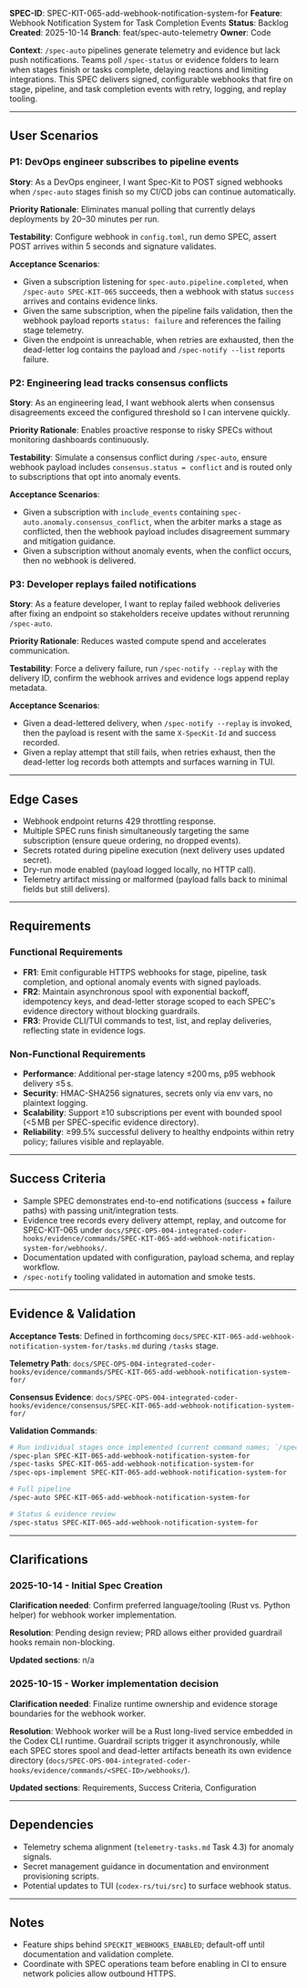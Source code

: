 **SPEC-ID**: SPEC-KIT-065-add-webhook-notification-system-for
**Feature**: Webhook Notification System for Task Completion Events
**Status**: Backlog
**Created**: 2025-10-14
**Branch**: feat/spec-auto-telemetry
**Owner**: Code

**Context**: `/spec-auto` pipelines generate telemetry and evidence but lack push notifications. Teams poll `/spec-status` or evidence folders to learn when stages finish or tasks complete, delaying reactions and limiting integrations. This SPEC delivers signed, configurable webhooks that fire on stage, pipeline, and task completion events with retry, logging, and replay tooling.

---

## User Scenarios

### P1: DevOps engineer subscribes to pipeline events

**Story**: As a DevOps engineer, I want Spec-Kit to POST signed webhooks when `/spec-auto` stages finish so my CI/CD jobs can continue automatically.

**Priority Rationale**: Eliminates manual polling that currently delays deployments by 20–30 minutes per run.

**Testability**: Configure webhook in `config.toml`, run demo SPEC, assert POST arrives within 5 seconds and signature validates.

**Acceptance Scenarios**:
- Given a subscription listening for `spec-auto.pipeline.completed`, when `/spec-auto SPEC-KIT-065` succeeds, then a webhook with status `success` arrives and contains evidence links.
- Given the same subscription, when the pipeline fails validation, then the webhook payload reports `status: failure` and references the failing stage telemetry.
- Given the endpoint is unreachable, when retries are exhausted, then the dead-letter log contains the payload and `/spec-notify --list` reports failure.

### P2: Engineering lead tracks consensus conflicts

**Story**: As an engineering lead, I want webhook alerts when consensus disagreements exceed the configured threshold so I can intervene quickly.

**Priority Rationale**: Enables proactive response to risky SPECs without monitoring dashboards continuously.

**Testability**: Simulate a consensus conflict during `/spec-auto`, ensure webhook payload includes `consensus.status = conflict` and is routed only to subscriptions that opt into anomaly events.

**Acceptance Scenarios**:
- Given a subscription with `include_events` containing `spec-auto.anomaly.consensus_conflict`, when the arbiter marks a stage as conflicted, then the webhook payload includes disagreement summary and mitigation guidance.
- Given a subscription without anomaly events, when the conflict occurs, then no webhook is delivered.

### P3: Developer replays failed notifications

**Story**: As a feature developer, I want to replay failed webhook deliveries after fixing an endpoint so stakeholders receive updates without rerunning `/spec-auto`.

**Priority Rationale**: Reduces wasted compute spend and accelerates communication.

**Testability**: Force a delivery failure, run `/spec-notify --replay` with the delivery ID, confirm the webhook arrives and evidence logs append replay metadata.

**Acceptance Scenarios**:
- Given a dead-lettered delivery, when `/spec-notify --replay` is invoked, then the payload is resent with the same `X-SpecKit-Id` and success recorded.
- Given a replay attempt that still fails, when retries exhaust, then the dead-letter log records both attempts and surfaces warning in TUI.

---

## Edge Cases

- Webhook endpoint returns 429 throttling response.
- Multiple SPEC runs finish simultaneously targeting the same subscription (ensure queue ordering, no dropped events).
- Secrets rotated during pipeline execution (next delivery uses updated secret).
- Dry-run mode enabled (payload logged locally, no HTTP call).
- Telemetry artifact missing or malformed (payload falls back to minimal fields but still delivers).

---

## Requirements

### Functional Requirements

- **FR1**: Emit configurable HTTPS webhooks for stage, pipeline, task completion, and optional anomaly events with signed payloads.
- **FR2**: Maintain asynchronous spool with exponential backoff, idempotency keys, and dead-letter storage scoped to each SPEC's evidence directory without blocking guardrails.
- **FR3**: Provide CLI/TUI commands to test, list, and replay deliveries, reflecting state in evidence logs.

### Non-Functional Requirements

- **Performance**: Additional per-stage latency ≤200 ms, p95 webhook delivery ≤5 s.
- **Security**: HMAC-SHA256 signatures, secrets only via env vars, no plaintext logging.
- **Scalability**: Support ≥10 subscriptions per event with bounded spool (<5 MB per SPEC-specific evidence directory).
- **Reliability**: ≥99.5% successful delivery to healthy endpoints within retry policy; failures visible and replayable.

---

## Success Criteria

- Sample SPEC demonstrates end-to-end notifications (success + failure paths) with passing unit/integration tests.
- Evidence tree records every delivery attempt, replay, and outcome for SPEC-KIT-065 under `docs/SPEC-OPS-004-integrated-coder-hooks/evidence/commands/SPEC-KIT-065-add-webhook-notification-system-for/webhooks/`.
- Documentation updated with configuration, payload schema, and replay workflow.
- `/spec-notify` tooling validated in automation and smoke tests.

---

## Evidence & Validation

**Acceptance Tests**: Defined in forthcoming `docs/SPEC-KIT-065-add-webhook-notification-system-for/tasks.md` during `/tasks` stage.

**Telemetry Path**: `docs/SPEC-OPS-004-integrated-coder-hooks/evidence/commands/SPEC-KIT-065-add-webhook-notification-system-for/`

**Consensus Evidence**: `docs/SPEC-OPS-004-integrated-coder-hooks/evidence/consensus/SPEC-KIT-065-add-webhook-notification-system-for/`

**Validation Commands**:
```bash
# Run individual stages once implemented (current command names; `/speckit.*` will replace them post-migration)
/spec-plan SPEC-KIT-065-add-webhook-notification-system-for
/spec-tasks SPEC-KIT-065-add-webhook-notification-system-for
/spec-ops-implement SPEC-KIT-065-add-webhook-notification-system-for

# Full pipeline
/spec-auto SPEC-KIT-065-add-webhook-notification-system-for

# Status & evidence review
/spec-status SPEC-KIT-065-add-webhook-notification-system-for
```

---

## Clarifications

### 2025-10-14 - Initial Spec Creation

**Clarification needed**: Confirm preferred language/tooling (Rust vs. Python helper) for webhook worker implementation.

**Resolution**: Pending design review; PRD allows either provided guardrail hooks remain non-blocking.

**Updated sections**: n/a

### 2025-10-15 - Worker implementation decision

**Clarification needed**: Finalize runtime ownership and evidence storage boundaries for the webhook worker.

**Resolution**: Webhook worker will be a Rust long-lived service embedded in the Codex CLI runtime. Guardrail scripts trigger it asynchronously, while each SPEC stores spool and dead-letter artifacts beneath its own evidence directory (`docs/SPEC-OPS-004-integrated-coder-hooks/evidence/commands/<SPEC-ID>/webhooks/`).

**Updated sections**: Requirements, Success Criteria, Configuration

---

## Dependencies

- Telemetry schema alignment (`telemetry-tasks.md` Task 4.3) for anomaly signals.
- Secret management guidance in documentation and environment provisioning scripts.
- Potential updates to TUI (`codex-rs/tui/src`) to surface webhook status.

---

## Notes

- Feature ships behind `SPECKIT_WEBHOOKS_ENABLED`; default-off until documentation and validation complete.
- Coordinate with SPEC operations team before enabling in CI to ensure network policies allow outbound HTTPS.
